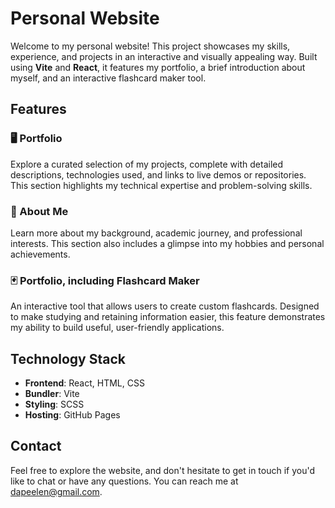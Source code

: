 
# Personal Website

Welcome to my personal website! This project showcases my skills, experience, and projects in an interactive and visually appealing way. Built using **Vite** and **React**, it features my portfolio, a brief introduction about myself, and an interactive flashcard maker tool.

## Features

### 🖥️ Portfolio
Explore a curated selection of my projects, complete with detailed descriptions, technologies used, and links to live demos or repositories. This section highlights my technical expertise and problem-solving skills.

### 👤 About Me
Learn more about my background, academic journey, and professional interests. This section also includes a glimpse into my hobbies and personal achievements.

### 🃏 Portfolio, including Flashcard Maker
An interactive tool that allows users to create custom flashcards. Designed to make studying and retaining information easier, this feature demonstrates my ability to build useful, user-friendly applications.

## Technology Stack
- **Frontend**: React, HTML, CSS
- **Bundler**: Vite
- **Styling**: SCSS
- **Hosting**: GitHub Pages

## Contact
Feel free to explore the website, and don't hesitate to get in touch if you'd like to chat or have any questions. You can reach me at dapeelen@gmail.com.
